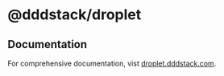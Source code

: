 # @dddstack/droplet

## Documentation

For comprehensive documentation, vist [droplet.dddstack.com](https://droplet.dddstack.com).
